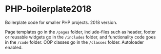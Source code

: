# PHP-boilerplate2018

Boilerplate code for smaller PHP projects. 2018 version.

Page templates go in the `/pages` folder, include-files such as header, footer or reusable widgets go in the `/includes` folder, and functionality code goes in the `/code` folder. OOP classes go in the `/classes` folder. Autoloader enabled.
